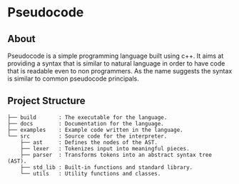 # Pseudocode

## About

Pseudocode is a simple programming language built using c++. It aims at providing a syntax
that is similar to natural language in order to have code that is readable even to non
programmers. As the name suggests the syntax is similar to common pseudocode principals.

## Project Structure

```
├── build       : The executable for the language.
├── docs        : Documentation for the language.
├── examples    : Example code written in the language.
└── src         : Source code for the interpreter.
    ├── ast     : Defines the nodes of the AST.
    ├── lexer   : Tokenizes input into meaningful pieces.
    ├── parser  : Transforms tokens into an abstract syntax tree (AST).
    ├── std_lib : Built-in functions and standard library.
    └── utils   : Utility functions and classes.
```
